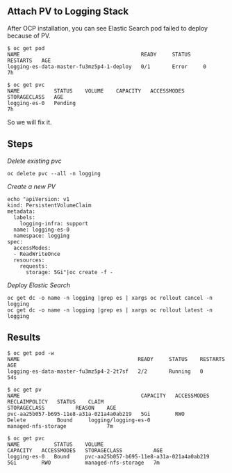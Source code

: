 Attach PV to Logging Stack
-------------------------

After OCP installation, you can see Elastic Search pod failed to deploy because of PV.
```
$ oc get pod
NAME                                       READY     STATUS    RESTARTS   AGE
logging-es-data-master-fu3mz5p4-1-deploy   0/1       Error     0          7h

$ oc get pvc
NAME           STATUS    VOLUME    CAPACITY   ACCESSMODES   STORAGECLASS   AGE
logging-es-0   Pending                                                     7h
```

So we will fix it.


## Steps
*Delete existing pvc*

```
oc delete pvc --all -n logging
```

*Create a new PV*
```
echo "apiVersion: v1
kind: PersistentVolumeClaim
metadata:
  labels:
    logging-infra: support
  name: logging-es-0
  namespace: logging
spec:
  accessModes:
  - ReadWriteOnce
  resources:
    requests:
      storage: 5Gi"|oc create -f -
```

*Deploy Elastic Search*
```
oc get dc -o name -n logging |grep es | xargs oc rollout cancel -n logging
oc get dc -o name -n logging |grep es | xargs oc rollout latest -n logging
```

## Results
```
$ oc get pod -w
NAME                                      READY     STATUS    RESTARTS   AGE
logging-es-data-master-fu3mz5p4-2-2t7sf   2/2       Running   0          54s

$ oc get pv
NAME                                       CAPACITY   ACCESSMODES   RECLAIMPOLICY   STATUS    CLAIM                                       STORAGECLASS          REASON    AGE
pvc-aa25b057-b695-11e8-a31a-021a4a0ab219   5Gi        RWO           Delete          Bound     logging/logging-es-0                        managed-nfs-storage             7m

$ oc get pvc
NAME           STATUS    VOLUME                                     CAPACITY   ACCESSMODES   STORAGECLASS          AGE
logging-es-0   Bound     pvc-aa25b057-b695-11e8-a31a-021a4a0ab219   5Gi        RWO           managed-nfs-storage   7m

```
